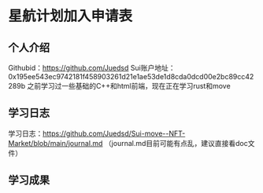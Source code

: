 # 星航计划加入申请表

## 个人介绍
Githubid：https://github.com/Juedsd
Sui账户地址：0x195ee543ec9742181f458903261d21e1ae53de1d8cda0dcd00e2bc89cc42289b
之前学习过一些基础的C++和html前端，现在正在学习rust和move

## 学习日志
学习日志：https://github.com/Juedsd/Sui-move--NFT-Market/blob/main/journal.md
（journal.md目前可能有点乱，建议直接看doc文件）

## 学习成果
